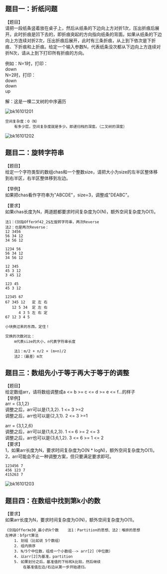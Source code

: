## 题目一：折纸问题
【题目】  
请把一段纸条竖着放在桌子上，然后从纸条的下边向上方对折1次，压出折痕后展开。此时折痕是凹下去的，即折痕突起的方向指向纸条的背面。如果从纸条的下边向上方连续对折2次，压出折痕后展开，此时有三条折痕，从上到下依次是下折痕、下折痕和上折痕。给定一个输入参数N，代表纸条没次都从下边向上方连续对折N次，请从上到下打印所有折痕的方向。

例如：N=1时，打印：  
down  
N=2时，打印：  
down   
down   
up   

解：这是一棵二叉树的中序遍历

![bk16101201](https://raw.githubusercontent.com/nibnait/algorithms/master/src/nowcoder/common/imgs/nowcoderbk16101201.png)

    空间复杂度：O（N）
        有多少层，空间复杂度就是多少。即递归栈的深度。（二叉树的深度）

![bk16101202](https://raw.githubusercontent.com/nibnait/algorithms/master/src/nowcoder/common/imgs/nowcoderbk16101202.png)
    

## 题目二：旋转字符串
【题目】  
给定一个字符类型的数组chas和一个整数size，请把大小为size的左半区整体移到右半区，右半区整体移到左边。

【举例】  
如果把chas看作字符串为"ABCDE"，size=3，调整成"DEABC"。

【要求】  
如果chas长度为N，两道题都要求时间复杂度为O(N)，额外空间复杂度为O(1)。


    法1：《剑指Offer》f42_2$左旋转字符串，两次Reverse
    法2：也是两次Reverse：
    12 3456
    56 34 12
    34 56 12
    
    1234 56
    56 34 12
    34 56 12
    
    12 345
    45 3 12
    3 45 12
    
    123 45
    45 3 12
    
    12345 67
    67 345 12   定 左 右 
       12 5 34  定 左 右
          4 3 5 左 右 定
    67 12 3 4 5 
    
    小块换过来的东西，定住！
    
    交换的次数对比：
        m代表size的大小，n代表字符串长度
        
        法1：m/2 + n/2 + (m+n)/2
        法2：（最差）m次
    

## 题目三：数组先小于等于再大于等于的调整
【题目】  
给定数组arr，请将数组调整成a <= b >= c <= d >= e <= f...的样子  
【举例】  
arr = {3,1,2}   
调整之后，arr可以是{1,3,2}. 1 <= 3 >=2  
调整之后，arr也可以是{2,3,1}. 2 <= 3 >=1  
 
arr = {3,1,2,6}  
调整之后，arr可以是{1,6,2,3}. 1 <= 6 >= 2 <= 3  
调整之后，arr也可以是{3,6,1,2}. 3 <= 6 >= 1 <= 2  
【要求】  
1，如果arr长度为N，要求时间复杂度为O(N * logN)，额外空间复杂度为O(1)。  
2，arr可能会不止一种调整方案，但只要满足要求即可。  

    
    123456 7
    456 123 7
    415263 7
    
![bk16101203](https://raw.githubusercontent.com/nibnait/algorithms/master/src/nowcoder/common/imgs/nowcoderbk16101203.png)


## 题目四：在数组中找到第k小的数
【要求】  
如果arr长度为N，要求时间复杂度为O(N)，额外空间复杂度为O(1)。  

    《剑指Offer》e30_最小的k个数    法1：Partition的思想、法2：堆排的思想
    左神讲：bfprt算法
        1. 划组（比如说 5个数组）
        2. 组内排序
        3. N/5个中位数，组成一个小数组--> arr[2]（中位数）
        4. 以arr[2]为基准，partition
        5. 如果划分之后，基准值的下标和k比较，然后继续
            在基准值左边/右边从第一步开始递归。
    
    
    
